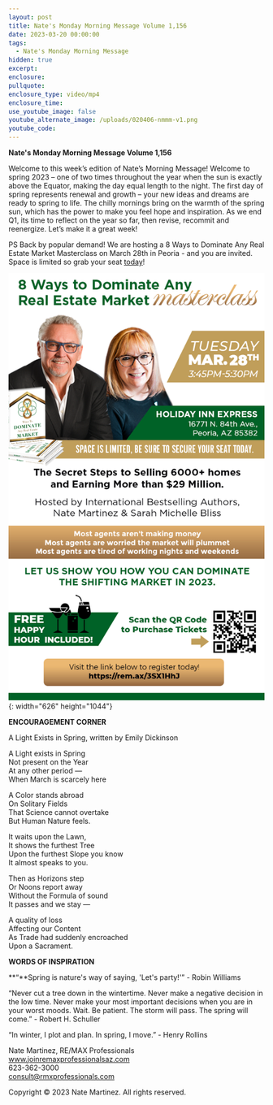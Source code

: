 ```yaml
---
layout: post
title: Nate's Monday Morning Message Volume 1,156
date: 2023-03-20 00:00:00
tags:
  - Nate's Monday Morning Message
hidden: true
excerpt:
enclosure:
pullquote:
enclosure_type: video/mp4
enclosure_time:
use_youtube_image: false
youtube_alternate_image: /uploads/020406-nmmm-v1.png
youtube_code:
---
```

**Nate's Monday Morning Message Volume 1,156**

Welcome to this week’s edition of Nate’s Morning Message! Welcome to spring 2023 – one of two times throughout the year when the sun is exactly above the Equator, making the day equal length to the night. The first day of spring represents renewal and growth – your new ideas and dreams are ready to spring to life. The chilly mornings bring on the warmth of the spring sun, which has the power to make you feel hope and inspiration. As we end Q1, its time to reflect on the year so far, then revise, recommit and reenergize. Let’s make it a great week!

PS Back by popular demand! We are hosting a 8 Ways to Dominate Any Real Estate Market Masterclass on March 28th in Peoria - and you are invited. Space is limited so grab your seat [today](https://www.eventbrite.com/e/8-ways-to-dominate-any-real-estate-market-tickets-549710006427?aff=erelexpmlt)!

![](/uploads/230306-8ways-workshop-v1.png){: width="626" height="1044"}

**ENCOURAGEMENT CORNER&nbsp;**

A Light Exists in Spring, written by Emily Dickinson

A Light exists in Spring<br>Not present on the Year<br>At any other period —<br>When March is scarcely here

A Color stands abroad<br>On Solitary Fields<br>That Science cannot overtake<br>But Human Nature feels.

It waits upon the Lawn,<br>It shows the furthest Tree<br>Upon the furthest Slope you know<br>It almost speaks to you.

Then as Horizons step<br>Or Noons report away<br>Without the Formula of sound<br>It passes and we stay —

A quality of loss<br>Affecting our Content<br>As Trade had suddenly encroached<br>Upon a Sacrament.

**WORDS OF INSPIRATION**

**“**Spring is nature's way of saying, 'Let's party!'” - Robin Williams

“Never cut a tree down in the wintertime. Never make a negative decision in the low time. Never make your most important decisions when you are in your worst moods. Wait. Be patient. The storm will pass. The spring will come.” - Robert H. Schuller

“In winter, I plot and plan. In spring, I move.” - Henry Rollins

Nate Martinez, RE/MAX Professionals<br>www.joinremaxprofessionalsaz.com<br>623-362-3000<br>consult@rmxprofessionals.com

Copyright © 2023 Nate Martinez. All rights reserved.